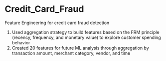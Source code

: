 # Credit_Card_Fraud
Feature Engineering for credit card fraud detection
1. Used aggregation strategy to build features based on the FRM principle (recency, frequency, and monetary value) to explore customer spending behavior
2. Created 20 features for future ML analysis through aggregation by transaction amount, merchant category, vendor, and time 

